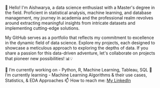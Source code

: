 👋 Hello! I'm Aishwarya, a data science enthusiast with a Master's degree in the field. Proficient in statistical analysis, machine learning, and database management, my journey in academia and the professional realm revolves around extracting meaningful insights from intricate datasets and implementing cutting-edge solutions.

My GitHub serves as a portfolio that reflects my commitment to excellence in the dynamic field of data science. Explore my projects, each designed to showcase a meticulous approach to exploring the depths of data. If you share a passion for this data-driven adventure, let's collaborate on projects that pioneer new possibilities! 📊💡

🔭 I’m currently working on - Python, R, Machine Learning, Tableau, SQL
🌱 I’m currently learning - Machine Learning Algorithms & their use cases, Statistics, & EDA Approaches
📫 How to reach me: [My Linkedln](https://www.linkedin.com/in/aishwarya-saibewar-b31529103/)
